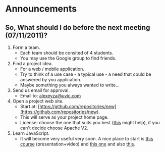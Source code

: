 # Announcements

## So, What should I do before the next meeting (07/11/2011)?
1. Form a team.
    - Each team should be consited of 4 students.
    - You may use the Google group to find friends.
2. Find a project idea.
    - For a web / mobile application.
    - Try to think of a use case - a typical use - a need that could be answered by you application.
    - Maybe something you always wanted to write...
3. Send us email for approval.
    - Email to:  [alexeyza@uvic.com](mailto:alexeyza@uvic.com) 
4. Open a project web site.
    - Start at: [https://github.com/repositories/new](https://github.com/repositories/new).
    - This will serve as your project home page.
    - License: choose the one that suits you best ([this](http://choosealicense.com/) might help), if you can't decide choose Apache V2.
5. Learn JavaScript.
    - It will become very useful very soon. A nice place to start is [this course](http://yuiblog.com/blog/2007/01/24/video-crockford-tjpl/) (presentation+video) and [this one](http://yuiblog.com/blog/2006/10/20/video-crockford-domtheory/) and also [this](http://yuiblog.com/blog/2006/11/27/video-crockford-advjs/).